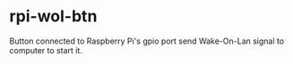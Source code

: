 # rpi-wol-btn
Button connected to Raspberry Pi's gpio port send Wake-On-Lan signal to computer to start it.
